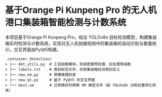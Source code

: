 # 基于Orange Pi Kunpeng Pro 的无人机港口集装箱智能检测与计数系统

本项⽬基于Orange Pi Kunpeng Pro，结合 YOLOv8n ⽬标检测模型，构建集装箱实时检测与计数系统，实现对无人机拍摄视频中的集装箱的⾃动识别与数量统计。交互界面由PyQt5构建。

```
 container_detection/ 
> ├── det_utils.py	# ⼯具函数模块，封装图像预处理、后处理等函数
> ├── labels.txt	# 类别标签文件，存放集装箱检测类别定义
> ├── new_om.py	    # 昇腾推理封装 
> ├── new_qt.py	    # 基于 PyQt5 的交互界面
> └── best.om	    # 已转换好的昇腾 OM 模型文件（由 YOLOv8n 训练权重转化而来） 
```

<!--stackedit_data:
eyJoaXN0b3J5IjpbLTM4Nzc0NDc5OSwtODUwMTQxMDcyXX0=
-->